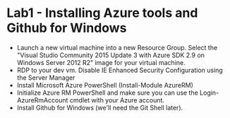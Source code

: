 # Lab1 - Installing Azure tools and Github for Windows

* Launch a new virtual machine into a new Resource Group. Select the "Visual Studio Community 2015 Update 3 with Azure SDK 2.9 on Windows Server 2012 R2" image for your virtual machine.
* RDP to your dev vm. Disable IE Enhanced Security Configuration using the Server Manager
* Install Microsoft Azure PowerShell (Install-Module AzureRM)
* Initialize Azure RM PowerShell and make sure you can use the Login-AzureRmAccount cmdlet with your Azure account.
* Install Github for Windows (we'll need the Git Shell later).
